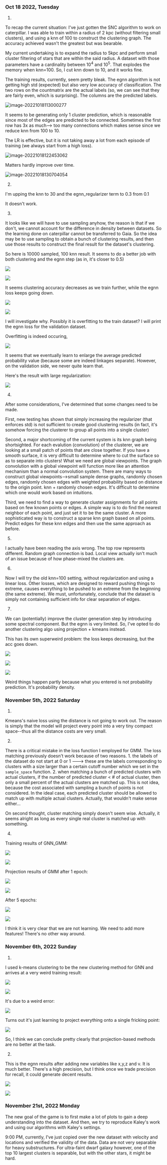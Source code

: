 ### Oct 18 2022, Tuesday

1.

To recap the current situation: I've just gotten the SNC algorithm to work on caterpillar. I was able to train within a radius of 2 kpc (without filtering small clusters), and using a knn of 100 to construct the clustering graph. The accuracy achieved wasn't the greatest but was bearable. 

My current undertaking is to expand the radius to 5kpc and perform small cluster filtering of stars that are within the said radius. A dataset with those parameters have a cardinality between $10^4$ and $10^5$. That explodes the memory when knn=100. So, I cut knn down to 10, and it works fine. 

The training results, currently, seem pretty bleak. The egnn algorithm is not getting high std (expected) but also very low accuracy of classification. The two rows on the countmatrix are the actual labels (so, we can see that they are fairly even, which is surprising). The columns are the predicted labels. 

![image-20221018113000277](assets/83b102de9e6ce4f095b82367d35fb676c3fe6d07.png)

It seems to be generating only 1 cluster prediction, which is reasonable since most of the edges are predicted to be connected. Sometimes the first row has 3x as much--> too many connections which makes sense since we reduce knn from 100 to 10. 

The LR is effective, but it is not taking away a lot from each episode of training (we always start from a high loss). 

![image-20221018122453062](assets/426b9d3f604fb62c3dbe575f21d0137905379109.png)

Matters hardly improve over time. 

![image-20221018130704054](assets/60ba01b77da548611981f5aa31f0f09e6bbce645.png)

2.

I'm upping the knn to 30 and the egnn_regularizer term to 0.3 from 0.1 

It doesn't work.

3.

It looks like we will have to use sampling anyhow, the reason is that if we don't, we cannot account for the difference in density between datasets. So the learning done on caterpillar cannot be transferred to Gaia. So the idea may be to use sampling to obtain a bunch of clustering results, and then use those results to construct the final result for the dataset's clustering. 

So here is 10000 sampled, 100 knn result. It seems to do a better job with both clustering and the egnn step (as in, it's closer to 0.5)

![](assets/2022-10-18-21-41-27-image.png)

![](assets/2022-10-18-21-43-39-image.png)

It seems clustering accuracy decreases as we train further, while the egnn loss keeps going down. 

![](assets/2022-10-18-22-11-55-image.png)

![](assets/2022-10-18-22-12-22-image.png)

I will investigate why. Possibly it is overfitting to the train dataset? I will print the egnn loss for the validation dataset.

Overfitting is indeed occuring,

![](assets/2022-10-18-23-02-21-image.png)

It seems that we eventually learn to enlarge the average predicted probability value (because some are indeed linkages separate). However, on the validation side, we never quite learn that. 

Here's the result with large regularization:

![](assets/2022-10-18-23-41-39-image.png)

4.

After some considerations, I've determined that some changes need to be made. 

First, new testing has shown that simply increasing the regularizer (that enforces std) is not sufficient to create good clustering results (in fact, it's somehow forcing the clusterer to group all points into a single cluster)

Second, a major shortcoming of the current system is its knn graph being shortsighted. For each evalution (convolution) of the clusterer, we are looking at a small patch of points that are close together. If you have a smooth surface, it is very difficult to determine where to cut the surface so as to separate into clusters! What we need are global viewpoints. The graph convolution with a global viewpoint will function more like an attention mechanism than a normal convolution system. There are many ways to construct global viewpoints-->small sample dense graphs, randomly chosen edges, randomly chosen edges with weighted probability based on distance to the origin point. knn + randomly chosen edges. It's difficult to determine which one would work based on intuitions.

Third, we need to find a way to generate cluster assignments for all points based on few known points or edges. A simple way is to do find the nearest neighbor of each point, and just set it to be the same cluster. A more sophisticated way is to construct a sparse knn graph based on all points. Predict edges for these knn edges and then use the same approach as before. 

5.

I actually have been reading the axis wrong. The top row represents different. Random graph connection is bad. Local view actually isn't much of an issue because of how phase-mixed the clusters are. 

6.

Now I will try the old knn=100 setting, without regularization and using a linear loss. Other losses, which are designed to reward pushing things to extreme, causes everything to be pushed to an extreme from the beginning (the same extreme). We must, unfortunately, conclude that the dataset is simply not containing sufficient info for clear separation of edges. 

7.

We can (potentially) improve the cluster generation step by introducing some spectral component. But the egnn is very limited. So, I've opted to do another clustering algo using projection + kmeans instead. 

This has its own superweird problem: the loss keeps decreasing, but the acc goes down.

![](assets/2022-10-19-09-40-13-image.png)

![](assets/2022-10-19-09-41-05-image.png)

![](assets/2022-10-19-09-43-09-image.png)

Weird things happen partly because what you entered is not probability prediction. It's probability density.

### November 5th, 2022 Saturday

1.

Kmeans's naive loss using the distance is not going to work out. The reason is simply that the model will project every point into a very tiny compact space--thus all the distance costs are very small.

2.

There is a critical mistake in the loss function I employed for GMM. The loss matching previously doesn't work because of two reasons. 1. the labels of the dataset do not start at 0 or 1 ---> these are the labels corresponding to clusters with a size larger than a certain cutoff number which we set in the `sample_space` function. 2. when matching a bunch of predicted clusters with actual clusters, if the number of predicted cluster < # of actual cluster, then only a small percent of the actual clusters are matched up. This is not idea, because the cost associated with sampling a bunch of points is not considered. In the ideal case, each predicted cluster should be allowed to match up with multiple actual clusters. Actually, that wouldn't make sense either... 

On second thought, cluster matching simply doesn't seem wise. Actually, it seems alright as long as every single real cluster is matched up with something. 

4.

Training results of GNN_GMM:

![](assets/2022-11-06-01-18-55-image.png)

![](assets/2022-11-06-01-19-08-image.png)

Projection results of GMM after 1 epoch:

![](assets/2022-11-06-01-17-43-image.png)

![](assets/2022-11-06-01-18-18-image.png)

After 5 epochs:

![](assets/2022-11-06-01-21-36-image.png)

![](assets/2022-11-06-01-21-56-image.png)

I think it is very clear that we are not learning. We need to add more features! There's no other way around. 

### November 6th, 2022 Sunday

1.

I used k-means clustering to be the new clustering method for GNN and arrives at a very weird training result:

![](assets/2022-11-06-21-19-26-image.png)

![](assets/2022-11-06-21-19-47-image.png)

It's due to a weird error:

![](assets/2022-11-06-21-21-58-image.png)

Turns out it's just learning to project everything onto a single fricking point:

![](assets/2022-11-06-21-33-05-image.png)

So, I think we can conclude pretty clearly that projection-based methods are no better at the task. 

2.

This is the egnn results after adding new variables like x,y,z and v. It is much better. There's a high precision, but I think once we trade precision for recall, it could generate decent results. 

![](assets/2022-11-07-02-23-05-image.png)

![](assets/2022-11-07-02-26-21-image.png)

### November 21st, 2022 Monday

The new goal of the game is to first make a lot of plots to gain a deep understanding into the dataset. And then, we try to reproduce Kaley's work and using our algorithms with Kaley's settings. 

9:00 PM, currently, I've just copied over the new dataset with velocity and locations and verified the validity of the data. Data are not very separable for heavy substructures. For ultra-faint dwarf galaxy however, one of the top 10 largest clusters is separable, but with the other stars, it might be hard.
